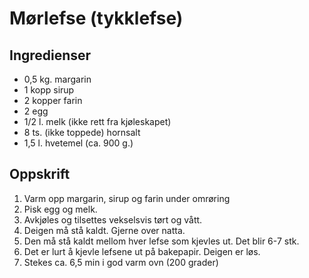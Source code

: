 # Mørlefse (tykklefse)

## Ingredienser

* 0,5 kg. margarin
* 1 kopp sirup
* 2 kopper farin
* 2 egg
* 1/2 l. melk (ikke rett fra kjøleskapet)
* 8 ts. (ikke toppede) hornsalt
* 1,5 l. hvetemel (ca. 900 g.)

## Oppskrift

1. Varm opp margarin, sirup og farin under omrøring
2. Pisk egg og melk.
3. Avkjøles og tilsettes vekselsvis tørt og vått.
4. Deigen må stå kaldt. Gjerne over natta.
5. Den må stå kaldt mellom hver lefse som kjevles ut. Det blir 6-7 stk.
6. Det er lurt å kjevle lefsene ut på bakepapir. Deigen er løs.
7. Stekes ca. 6,5 min i god varm ovn (200 grader)
